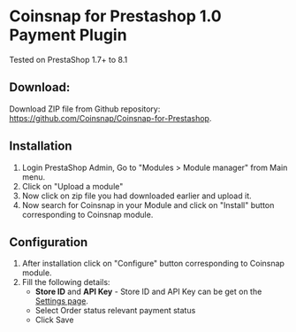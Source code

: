 # Coinsnap for Prestashop 1.0 Payment Plugin

Tested on PrestaShop 1.7+ to 8.1

## Download:

Download ZIP file from Github repository: https://github.com/Coinsnap/Coinsnap-for-Prestashop.

## Installation

1. Login PrestaShop Admin,  Go to "Modules > Module manager" from Main menu.
2. Click on "Upload a module"
3. Now click on zip file you had downloaded earlier and upload it.
4. Now search for Coinsnap in your Module and click on "Install" button corresponding to Coinsnap module.

## Configuration

1. After installation click on "Configure" button corresponding to Coinsnap module.
2. Fill the following details:
	- **Store ID** and **API Key** - Store ID and API Key can be get on the [Settings page](https://app.coinsnap.io/settings). 
	- Select Order status relevant payment status
	- Click Save
